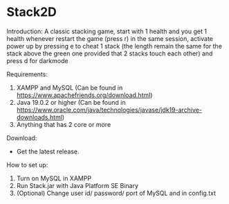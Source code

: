 # Stack2D
Introduction:
A classic stacking game, start with 1 health and you get 1 health whenever restart the game (press r) in the same session, activate power up by pressing e
to cheat 1 stack (the length remain the same for the stack above the green one provided that 2 stacks touch each other) and press d for darkmode

Requirements:
1. XAMPP and MySQL (Can be found in https://www.apachefriends.org/download.html)
2. Java 19.0.2 or higher (Can be found in https://www.oracle.com/java/technologies/javase/jdk19-archive-downloads.html)
3. Anything that has 2 core or more

Download:
- Get the latest release.

How to set up:
1. Turn on MySQL in XAMPP
2. Run Stack.jar with Java Platform SE Binary
3. (Optional) Change user id/ password/ port of MySQL and in config.txt
